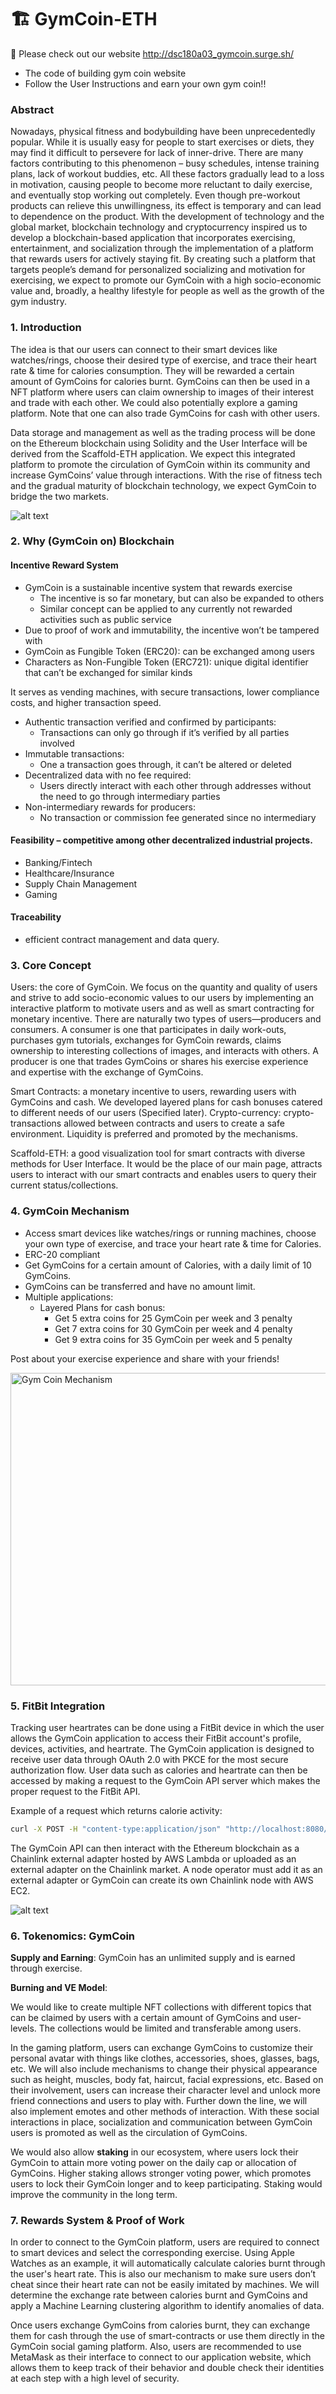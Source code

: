 # 🏗 GymCoin-ETH

🙏 Please check out our website http://dsc180a03_gymcoin.surge.sh/

- The code of building gym coin website
- Follow the User Instructions and earn your own gym coin!!

### Abstract

Nowadays, physical fitness and bodybuilding have been unprecedentedly popular. While it is usually easy for people to start exercises or diets, they may find it difficult to persevere for lack of inner-drive. There are many factors contributing to this phenomenon – busy schedules, intense training plans, lack of workout buddies, etc. All these factors gradually lead to a loss in motivation, causing people to become more reluctant to daily exercise, and eventually stop working out completely. Even though pre-workout products can relieve this unwillingness, its effect is temporary and can lead to dependence on the product. With the development of technology and the global market, blockchain technology and cryptocurrency inspired us to develop a blockchain-based application that incorporates exercising, entertainment, and socialization through the implementation of a platform that rewards users for actively staying fit. By creating such a platform that targets people’s demand for personalized socializing and motivation for exercising, we expect to promote our GymCoin with a high socio-economic value and, broadly, a healthy lifestyle for people as well as the growth of the gym industry.


### 1. Introduction 
The idea is that our users can connect to their smart devices like watches/rings, choose their desired type of exercise, and trace their heart rate & time for calories consumption. They will be rewarded a certain amount of GymCoins for calories burnt. GymCoins can then be used in a NFT platform where users can claim ownership to images of their interest and trade with each other. We could also potentially explore a gaming platform. Note that one can also trade GymCoins for cash with other users. 

Data storage and management as well as the trading process will be done on the Ethereum blockchain using Solidity and the User Interface will be derived from the Scaffold-ETH application. We expect this integrated platform to promote the circulation of GymCoin within its community and increase GymCoins’ value through interactions. With the rise of fitness tech and the gradual maturity of blockchain technology, we expect GymCoin to bridge the two markets.

![alt text](https://github.com/feifanjasmineguan/Blockchain-GymCoin/blob/main/readme_imgs/trend.png)


### 2. Why (GymCoin on) Blockchain
#### Incentive Reward System
- GymCoin is a sustainable incentive system that rewards exercise 
  - The incentive is so far monetary, but can also be expanded to others
  - Similar concept can be applied to any currently not rewarded activities such as public service
- Due to proof of work and immutability, the incentive won’t be tampered with
- GymCoin as Fungible Token (ERC20): can be exchanged among users
- Characters as Non-Fungible Token (ERC721): unique digital identifier that can’t be exchanged for similar kinds
 
It serves as vending machines, with secure transactions, lower compliance costs, and higher transaction speed.
- Authentic transaction verified and confirmed by participants:
  - Transactions can only go through if it’s verified by all parties involved
- Immutable transactions:
  - One a transaction goes through, it can’t be altered or deleted
- Decentralized data with no fee required:
  - Users directly interact with each other through addresses without the need to go through intermediary parties
- Non-intermediary rewards for producers:
  - No transaction or commission fee generated since no intermediary 
#### Feasibility – competitive among other decentralized industrial projects.
- Banking/Fintech
- Healthcare/Insurance
- Supply Chain Management
- Gaming
#### Traceability
- efficient contract management and data query.



### 3. Core Concept
Users: the core of GymCoin. We focus on the quantity and quality of users and strive to add socio-economic values to our users by implementing an interactive platform to motivate users and as well as smart contracting for monetary incentive. There are naturally two types of users—producers and consumers. A consumer is one that participates in daily work-outs, purchases gym tutorials, exchanges for GymCoin rewards, claims ownership to interesting collections of images, and interacts with others. A producer is one that trades GymCoins or shares his exercise experience and expertise with the exchange of GymCoins. 

Smart Contracts: a monetary incentive to users, rewarding users with GymCoins and cash. We developed layered plans for cash bonuses catered to different needs of our users (Specified later).
Crypto-currency: crypto-transactions allowed between contracts and users to create a safe environment. Liquidity is preferred and promoted by the mechanisms.

Scaffold-ETH: a good visualization tool for smart contracts with diverse methods for User Interface. It would be the place of our main page, attracts users to interact with our smart contracts and enables users to query their current status/collections.



### 4. GymCoin Mechanism
- Access smart devices like watches/rings or running machines, choose your own type of exercise, and trace your heart rate & time for Calories.
- ERC-20 compliant
- Get GymCoins for a certain amount of Calories, with a daily limit of 10 GymCoins.
- GymCoins can be transferred and have no amount limit.
- Multiple applications:
  - Layered Plans for cash bonus:
    - Get 5 extra coins for 25 GymCoin per week and 3 penalty
    - Get 7 extra coins for 30 GymCoin per week and 4 penalty
    - Get 9 extra coins for 35 GymCoin per week and 5 penalty

Post about your exercise experience and share with your friends!

<img src = "https://i.ibb.co/djCM0Qt/96794f36c1f2665ace73e4bbc588dd0.jpg" alt = "Gym Coin Mechanism" width = "850" height = "500"></img>

### 5. FitBit Integration
Tracking user heartrates can be done using a FitBit device in which the user allows the GymCoin application to access their FitBit account's profile, devices, activities, and heartrate. The GymCoin application is designed to receive user data through OAuth 2.0 with PKCE for the most secure authorization flow. User data such as calories and heartrate can then be accessed by making a request to the GymCoin API server which makes the proper request to the FitBit API.

Example of a request which returns calorie activity:
```bash
curl -X POST -H "content-type:application/json" "http://localhost:8080/" --data '{ "id": 1, "data": { "endpoint": "/1/user/-/activities/list.json", "beforeDate": "2022-02-19", "offset": 0, "limit": 5, "sort": "desc"} }'
```

The GymCoin API can then interact with the Ethereum blockchain as a Chainlink external adapter hosted by AWS Lambda or uploaded as an external adapter on the Chainlink market. A node operator must add it as an external adapter or GymCoin can create its own Chainlink node with AWS EC2.

![alt text](https://github.com/feifanjasmineguan/Blockchain-GymCoin/blob/main/readme_imgs/fitbit_oauth.png)


### 6. Tokenomics: GymCoin
__Supply and Earning__: GymCoin has an unlimited supply and is earned through exercise.

__Burning and VE Model__:

We would like to create multiple NFT collections with different topics that can be claimed by users with a certain amount of GymCoins and user-levels. The collections would be limited and transferable among users.

In the gaming platform, users can exchange GymCoins to customize their personal avatar with things like clothes, accessories, shoes, glasses, bags, etc. We will also include mechanisms to change their physical appearance such as height, muscles, body fat, haircut, facial expressions, etc. Based on their involvement, users can increase their character level and unlock more friend connections and users to play with. Further down the line, we will also implement emotes and other methods of interaction. With these social interactions in place, socialization and communication between GymCoin users is promoted as well as the circulation of GymCoins.

We would also allow __staking__ in our ecosystem, where users lock their GymCoin to attain more voting power on the daily cap or allocation of GymCoins. Higher staking allows stronger voting power, which promotes users to lock their GymCoin longer and to keep participating. Staking would improve the community in the long term.


### 7. Rewards System & Proof of Work
In order to connect to the GymCoin platform, users are required to connect to smart devices and select the corresponding exercise. Using Apple Watches as an example, it will automatically calculate calories burnt through the user's heart rate. This is also our mechanism to make sure users don’t cheat since their heart rate can not be easily imitated by machines. We will determine the exchange rate between calories burnt and GymCoins and apply a Machine Learning clustering algorithm to identify anomalies of data.

Once users exchange GymCoins from calories burnt, they can exchange them for cash through the use of smart-contracts or use them directly in the GymCoin social gaming platform. Also, users are recommended to use MetaMask as their interface to connect to our application website, which allows them to keep track of their behavior and double check their identities at each step with a high level of security.
